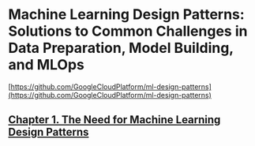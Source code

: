 # Machine Learning Design Patterns: Solutions to Common Challenges in Data Preparation, Model Building, and MLOps

[https://github.com/GoogleCloudPlatform/ml-design-patterns](https://github.com/GoogleCloudPlatform/ml-design-patterns)

## [Chapter 1. The Need for Machine Learning Design Patterns](./1_NEED_FOR_ML_DESIGN.md)
